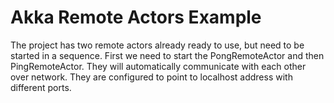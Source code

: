 # Akka Remote Actors Example
The project has two remote actors already ready to use, but need to be started in a
sequence. First we need to start the PongRemoteActor and then PingRemoteActor. They will automatically
communicate with each other over network. They are configured to point to localhost address with different ports.
